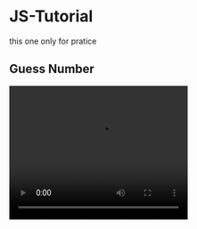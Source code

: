 # JS-Tutorial
this one only for pratice
## Guess Number
<video width='320' height='240' controls>
  <source src='https://github.com/dharmapra2/JS-Tutorial/blob/master/Images/Guess%20Number.webm' type='video/mp4'></video>
